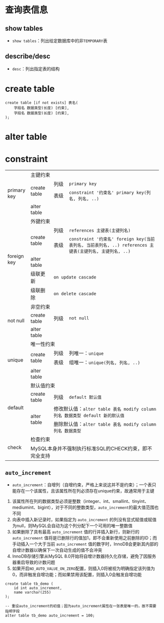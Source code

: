 # 查询表信息

## show tables

- `show tables`：列出给定数据库中的非`TEMPORARY`表

## describe/desc

- `desc`：列出指定表的结构

# create table

```mysql
create table [if not exists] 表名(
    字段名 数据类型(长度) [约束],
    字段名 数据类型(长度) [约束],
);
```

# alter table

# constraint

<table>
    <tr>
        <td rowspan="4" width="15%">primary key</td>
        <td colspan="3">主键约束</td>
    </tr>
    <tr>
        <td rowspan="2" width="15%">create table</td>
        <td width="10%">列级</td>
        <td width="60%"><code>primary key</code></td>
    </tr>
    <tr>
        <td>表级</td>
        <td><code>constraint '约束名' primary key(列名, 列名, ..)</code></td>
    </tr>
    <tr>
        <td>alter table</td>
        <td colspan="2"></td>
    </tr>
    <tr>
        <td rowspan="6" width="15%">foreign key</td>
        <td colspan="3">外键约束</td>
    </tr>
    <tr>
        <td rowspan="2" width="15%">create table</td>
        <td width="10%">列级</td>
        <td width="60%"><code>references 主键表(主键列名)</code></td>
    </tr>
    <tr>
        <td>表级</td>
        <td><code>constraint '约束名' foreign key(当前表列名, 当前表列名, ..) references 主键表(主键列名, 主键列名, ..)</code></td>
    </tr>
    <tr>
        <td>alter table</td>
        <td colspan="2"></td>
    </tr>
    <tr>
        <td>级联更新</td>
        <td colspan="2"><code>on update cascade</code></td>
    </tr>
    <tr>
        <td>级联删除</td>
        <td colspan="2"><code>on delete cascade</code></td>
    </tr>
    <tr>
        <td rowspan="3">not null</td>
        <td colspan="3">非空约束</td>
    <tr>
        <td width="15%">create table</td>
        <td width="10%">列级</td>
        <td width="60%"><code>not null</code></td>
    </tr>
    <tr>
        <td>alter table</td>
        <td colspan="2"></td>
    </tr>
    <tr>
        <td rowspan="4">unique</td>
        <td colspan="3">唯一性约束</td>
    <tr>
        <td width="15%" rowspan="2">create table</td>
        <td width="10%">列级</td>
        <td width="60%">列唯一：<code>unique</code></td>
    </tr>
    <tr>
        <td>表级</td>
        <td>组唯一：<code>unique(列名, 列名, ..)</code></td>
    </tr>
    <tr>
        <td>alter table</td>
        <td colspan="2"></td>
    </tr>
    <tr>
        <td rowspan="4">default</td>
        <td colspan="3">默认值约束</td>
    <tr>
        <td width="15%">create table</td>
        <td width="10%">列级</td>
        <td width="60%"><code>default 默认值</code></td>
    </tr>
    <tr>
        <td rowspan="2">alter table</td>
        <td colspan="2">修改默认值：<code>alter table 表名 modify column 列名 数据类型 default 新的默认值</code></td>
    </tr>
    <tr>
        <td colspan="2">删除默认值：<code>alter table 表名 modify column 列名 数据类型</code></td>
    </tr>
    <tr>
        <td rowspan="2">check</td>
        <td colspan="3">检查约束</td>
    </tr>
    <tr>
        <td colspan="3">MySQL本身并不强制执行标准SQL的CHECK约束，即不完全支持</td>
    </tr>
</table>

## `auto_increment`

- `auto_increment`：自增列（自增约束，严格上来说这并不是约束）；一个表只能存在一个该属性，且该属性所在列必须存在unique约束，故通常用于主键

1. 该属性所在列的数据类型必须是整数（integer、int、smallint、tinyint、mediumint、bigint），对于不同的整数类型，`auto_increment`的最大值范围也不同
2. 向表中插入新记录时，如果指定为 `auto_increment` 的列没有显式赋值或赋值为null，则MySQL会自动为这个列分配下一个可用的唯一整数值
3. 如果删除了具有最高 `auto_increment` 值的行并插入新行，则新行的 `auto_increment` 值将是已删除行的值加1，即不会重新使用之前删除的ID；而手动插入一个大于当前 `auto_increment` 值的数字时，InnoDB会更新其内部的自增计数器以确保下一次自动生成的值不会冲突
4. InnoDB存储引擎从MySQL 8.0开始将自增计数器持久化存储，避免了因服务器重启导致的计数问题
5. 如果开启`NO_AUTO_VALUE_ON_ZERO`配置，则插入0将被视为明确指定该列值为0，而非触发自增功能；而如果禁用该配置，则插入0会触发自增功能

```mysql
create table tb_demo (
	id int auto_increment,
	name varchar(255)
);
```

```mysql
-- 重设auto_increment的初值；因为auto_increment属性在一张表是唯一的，故不需要指明字段
alter table tb_demo auto_increment = 100;
```